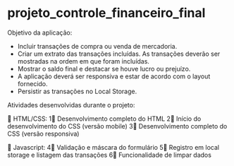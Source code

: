 # projeto_controle_financeiro_final

Objetivo da aplicação:
- Incluir transações de compra ou venda de mercadoria.
- Criar um extrato das transações incluídas. As transações deverão ser mostradas na ordem em que foram incluídas.
- Mostrar o saldo final e destacar se houve lucro ou prejuízo.
- A aplicação deverá ser responsiva e estar de acordo com o layout fornecido.
- Persistir as transações no Local Storage.


Atividades desenvolvidas durante o projeto: 

🔹 HTML/CSS:
1⃣ Desenvolvimento completo do HTML
2⃣ Início do desenvolvimento do CSS (versão mobile)
3⃣ Desenvolvimento completo do CSS (versão responsiva)

🔸 Javascript: 
4⃣ Validação e máscara do formulário
5⃣ Registro em local storage e listagem das transações
6⃣ Funcionalidade de limpar dados
